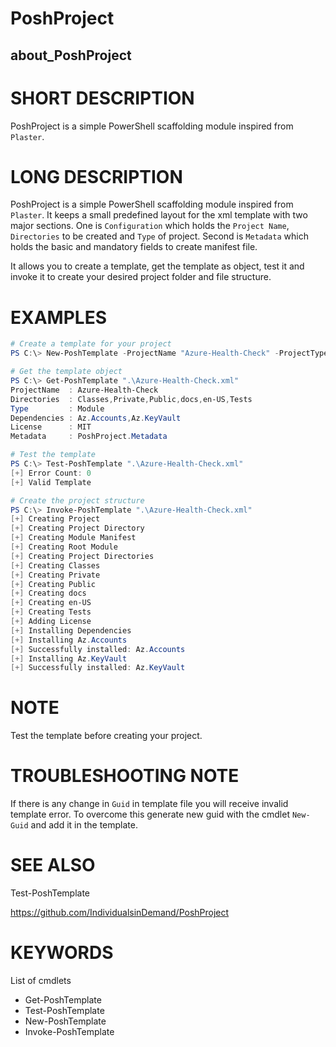 ﻿# PoshProject
## about_PoshProject

# SHORT DESCRIPTION
PoshProject is a simple PowerShell scaffolding module inspired from `Plaster`.

# LONG DESCRIPTION
PoshProject is a simple PowerShell scaffolding module inspired from `Plaster`. It keeps a small predefined layout for the xml template with two major sections.
One is `Configuration` which holds the `Project Name`, `Directories` to be created and `Type` of project. Second is `Metadata` which holds the basic and mandatory
fields to create manifest file.

It allows you to create a template, get the template as object, test it and invoke it to create your desired project folder and file structure.

# EXAMPLES
```powershell
# Create a template for your project
PS C:\> New-PoshTemplate -ProjectName "Azure-Health-Check" -ProjectType Module -License MIT -DependsOn ("Az.Accounts", "Az.KeyVault")

# Get the template object
PS C:\> Get-PoshTemplate ".\Azure-Health-Check.xml"
ProjectName  : Azure-Health-Check
Directories  : Classes,Private,Public,docs,en-US,Tests
Type         : Module
Dependencies : Az.Accounts,Az.KeyVault
License      : MIT
Metadata     : PoshProject.Metadata

# Test the template
PS C:\> Test-PoshTemplate ".\Azure-Health-Check.xml"
[+] Error Count: 0
[+] Valid Template

# Create the project structure
PS C:\> Invoke-PoshTemplate ".\Azure-Health-Check.xml"
[+] Creating Project
[+] Creating Project Directory
[+] Creating Module Manifest
[+] Creating Root Module
[+] Creating Project Directories
[+] Creating Classes
[+] Creating Private
[+] Creating Public
[+] Creating docs
[+] Creating en-US
[+] Creating Tests
[+] Adding License
[+] Installing Dependencies
[+] Installing Az.Accounts
[+] Successfully installed: Az.Accounts
[+] Installing Az.KeyVault
[+] Successfully installed: Az.KeyVault
```

# NOTE
Test the template before creating your project.

# TROUBLESHOOTING NOTE
If there is any change in `Guid` in template file you will receive invalid template error.
To overcome this generate new guid with the cmdlet `New-Guid` and add it in the template.

# SEE ALSO
Test-PoshTemplate

https://github.com/IndividualsinDemand/PoshProject

# KEYWORDS
List of cmdlets

- Get-PoshTemplate
- Test-PoshTemplate
- New-PoshTemplate
- Invoke-PoshTemplate
